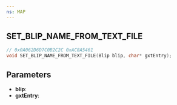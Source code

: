 ```yaml
---
ns: MAP
---
```

## SET_BLIP_NAME_FROM_TEXT_FILE

```c
// 0x0A062D6D7C0B2C2C 0xAC8A5461
void SET_BLIP_NAME_FROM_TEXT_FILE(Blip blip, char* gxtEntry);
```

## Parameters
* **blip**:
* **gxtEntry**:
